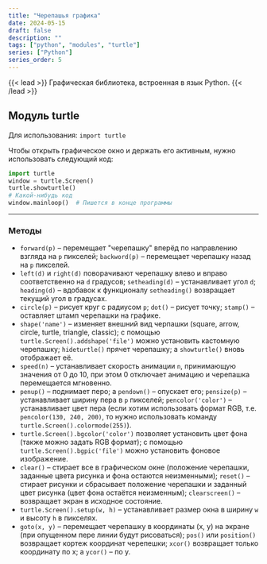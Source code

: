 ```yaml
---
title: "Черепашья графика"
date: 2024-05-15
draft: false
description: ""
tags: ["python", "modules", "turtle"]
series: ["Python"]
series_order: 5
---
```


{{< lead >}}
Графическая библиотека, встроенная в язык Python.
{{< /lead >}}

## **Модуль turtle**
Для использования: `import turtle`

Чтобы открыть графическое окно и держать его активным, нужно использовать следующий код:
```py
import turtle
window = turtle.Screen()
turtle.showturtle()
# Какой-нибудь код
window.mainloop()  # Пишется в конце программы
```

---
### Методы
* `forward(p)` – перемещает "черепашку" вперёд по направлению взгляда на `p` пикселей; `backword(p)` – перемещает черепашку назад на `p` пикселей.
*  `left(d)` и `right(d)` поворачивают черепашку влево и вправо соответственно на `d` градусов; `setheading(d)` – устанавливает угол `d`; `heading(d)` – вдобавок к функционалу `setheading()` возвращает текущий угол в градусах.
* `circle(p)` – рисует круг с радиусом `p`; `dot()` – рисует точку; `stamp()` – оставляет штамп черепашки на графике.
* `shape('name')` – изменяет внешний вид черпашки (square, arrow, circle, turtle, triangle, classic); с помощью `turtle.Screen().addshape('file')` можно установить кастомную черепашку; `hideturtle()` прячет черепашку; а `showturtle()` вновь отображает её.
* `speed(n)` – устанавливает скорость анимации `n`, принимающую значения от 0 до 10, при этом 0 отключает анимацию и черепашка перемещается мгновенно.
* `penup()` – поднимает перо; а `pendown()` – опускает его; `pensize(p)` – устанавливает ширину пера в `p` пикселей; `pencolor('color')` – устанавливает цвет пера (если хотим использовать формат RGB, т.е. `pencolor(130, 240, 200)`, то нужно использовать команду `turtle.Screen().colormode(255)`).
* `turtle.Screen().bgcolor('color')` позволяет установить цвет фона (также можно задать RGB формат); с помощью `turtle.Screen().bgpic('file')` можно установить фоновое изображение.
* `clear()` – стирает все в графическом окне (положение черепашки, заданные цвета рисунка и фона остаются неизменными); `reset()` – стирает рисунки и сбрасывает положение черепашки и заданный цвет рисунка (цвет фона остаётся неизменным); `clearscreen()` – возвращает экран в исходное состояние.
* `turtle.Screen().setup(w, h)` – устанавливает размер окна в ширину `w` и высоту `h` в пикселях.
* `goto(x, y)` – перемещает черепашку в координаты (x, y) на экране (при опущенном пере линии будут рисоваться); `pos()` или `position()` возвращает кортеж координат черепешки; `xcor()` возвращает только координату по x; а `ycor()` – по y.